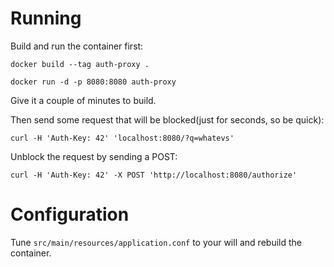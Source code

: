 # Running

Build and run the container first:

`docker build --tag auth-proxy .`

`docker run -d -p 8080:8080 auth-proxy`

Give it a couple of minutes to build.

Then send some request that will be blocked(just for seconds, so be quick):

`curl -H 'Auth-Key: 42' 'localhost:8080/?q=whatevs'`

Unblock the request by sending a POST:

`curl -H 'Auth-Key: 42' -X POST 'http://localhost:8080/authorize'`

# Configuration

Tune `src/main/resources/application.conf` to your will and rebuild the container.